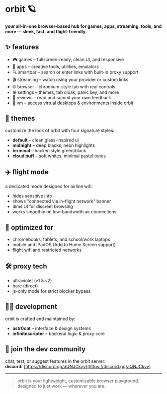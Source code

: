 # orbit 🪐

**your all-in-one browser-based hub for games, apps, streaming, tools, and more — sleek, fast, and flight-friendly.**

## ✨ features

- 🎮 games – fullscreen-ready, clean UI, and responsive
- 🧩 apps – creative tools, utilities, emulators
- 🔍 smartbar – search or enter links with built-in proxy support
- 🎬 streaming – watch using your provider or custom links
- 🌐 browser – chromium-style tab with real controls
- ⚙️ settings – themes, tab cloak, panic key, and more
- 💬 reviews – read and submit your own feedback
- 📁 vm – access virtual desktops & environments inside orbit

## 🎨 themes

customize the look of orbit with four signature styles:

- **default** – clean glass-inspired ui  
- **midnight** – deep blacks, neon highlights  
- **terminal** – hacker-style green/black  
- **cloud puff** – soft whites, minimal pastel tones  

## ✈️ flight mode

a dedicated mode designed for airline wifi:

- hides sensitive info  
- shows "connected via in-flight network" banner  
- dims UI for discreet browsing  
- works smoothly on low-bandwidth air connections  

## 🚀 optimized for

- chromebooks, tablets, and school/work laptops  
- mobile and iPadOS (Add to Home Screen support)  
- flight wifi and restricted networks  

## 🛠️ proxy tech

- ultraviolet (v1 & v2)  
- bare (direct)  
- js-only mode for strict blocker bypass  

## 👨‍💻 development

orbit is crafted and maintained by:

- **astr0cat** – interface & design systems  
- **infinitescripter** – backend logic & proxy core

## 💬 join the dev community

chat, test, or suggest features in the orbit server:  
**discord:** [https://discord.gg/aQNJCkyv](https://discord.gg/aQNJCkyv)

---

> orbit is your lightweight, customizable browser playground.  
> designed to just work — wherever you are.

